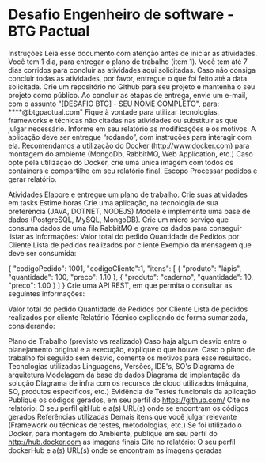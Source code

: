 # Desafio Engenheiro de software - BTG Pactual
Instruções
Leia esse documento com atenção antes de iniciar as atividades.
Você tem 1 dia, para entregar o plano de trabalho (item 1).
Você tem até 7 dias corridos para concluir as atividades aqui solicitadas. Caso não consiga concluir todas as atividades, por favor, entregue o que foi feito até a data solicitada.
Crie um repositório no Github para seu projeto e mantenha o seu projeto como público.
Ao concluir as etapas de entrega, envie um e-mail, com o assunto "[DESAFIO BTG] - SEU NOME COMPLETO", para: ****@btgpactual.com"
Fique à vontade para utilizar tecnologias, frameworks e técnicas não citadas nas atividades ou substituir as que julgar necessário. Informe em seu relatório as modificações e os motivos.
A aplicação deve ser entregue “rodando”, com instruções para interagir com ela.
Recomendamos a utilização do Docker (http://www.docker.com) para montagem do ambiente (MongoDb, RabbitMQ, Web Application, etc.) Caso opte pela utilização do Docker, crie uma única imagem com todos os containers e compartilhe em seu relatório final.
Escopo
Processar pedidos e gerar relatório.

Atividades
Elabore e entregue um plano de trabalho.
Crie suas atividades em tasks
Estime horas
Crie uma aplicação, na tecnologia de sua preferência (JAVA, DOTNET, NODEJS)
Modele e implemente uma base de dados (PostgreSQL, MySQL, MongoDB).
Crie um micro serviço que consuma dados de uma fila RabbitMQ e grave os dados para conseguir listar as informações:
Valor total do pedido
Quantidade de Pedidos por Cliente
Lista de pedidos realizados por cliente
Exemplo da mensagem que deve ser consumida:

   {
       "codigoPedido": 1001,
       "codigoCliente":1,
       "itens": [
           {
               "produto": "lápis",
               "quantidade": 100,
               "preco": 1.10
           },
           {
               "produto": "caderno",
               "quantidade": 10,
               "preco": 1.00
           }
       ]
   }
Crie uma API REST, em que permita o consultar as seguintes informações:

Valor total do pedido
Quantidade de Pedidos por Cliente
Lista de pedidos realizados por cliente
Relatório Técnico explicando de forma sumarizada, considerando:

Plano de Trabalho (previsto vs realizado)
Caso haja algum desvio entre o planejamento original e a execução, explique o que houve.
Caso o plano de trabalho foi seguido sem desvio, comente os motivos para esse resultado.
Tecnologias utilizadas
Linguagens, Versões, IDE's, SO's
Diagrama de arquitetura
Modelagem da base de dados
Diagrama de implantação da solução
Diagrama de infra com os recursos de cloud utilizados (máquina, SO, produtos específicos, etc.)
Evidência de Testes funcionais da aplicação
Publique os códigos gerados, em seu perfil do https://github.com/
Cite no relatório:
O seu perfil gitHub e a(s) URL(s) onde se encontram os códigos gerados
Referências utilizadas
Demais itens que você julgar relevante (Framework ou técnicas de testes, metodologias, etc.)
Se foi utilizado o Docker, para montagem do Ambiente, publique em seu perfil do http://hub.docker.com as imagens finais
Cite no relatório: O seu perfil dockerHub e a(s) URL(s) onde se encontram as imagens geradas
